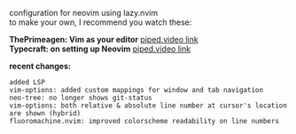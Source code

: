 configuration for neovim using lazy.nvim\
to make your own, I recommend you watch these:

**ThePrimeagen: Vim as your editor** [piped.video link](https://piped.video/playlist?list=PLm323Lc7iSW_wuxqmKx_xxNtJC_hJbQ7R)\
**Typecraft: on setting up Neovim** [piped.video link](https://piped.video/playlist?list=PLsz00TDipIffreIaUNk64KxTIkQaGguqn)

**recent changes:**
```
added LSP
vim-options: added custom mappings for window and tab navigation
neo-tree: no longer shows git-status
vim-options: both relative & absolute line number at cursor's location are shown (hybrid)
fluoromachine.nvim: improved colorscheme readability on line numbers 
```

